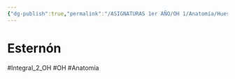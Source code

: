 ```yaml
---
{"dg-publish":true,"permalink":"/ASIGNATURAS 1er AÑO/OH 1/Anatomía/Huesos/Esternón/"}
---
```


# Esternón
#Integral_2_OH #OH #Anatomía